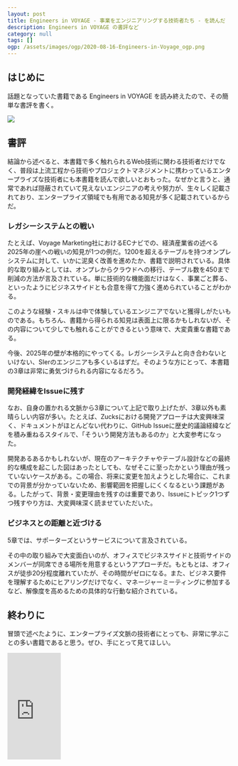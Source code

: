 ```yaml
---
layout: post
title: Engineers in VOYAGE - 事業をエンジニアリングする技術者たち - を読んだ
description: Engineers in VOYAGE の書評など
category: null
tags: []
ogp: /assets/images/ogp/2020-08-16-Engineers-in-Voyage_ogp.png
---
```


## はじめに

話題となっていた書籍である Engineers in VOYAGE を読み終えたので、その簡単な書評を書く。

<a target="_blank"  href="https://www.amazon.co.jp/gp/product/4908686092/ref=as_li_tl?ie=UTF8&camp=247&creative=1211&creativeASIN=4908686092&linkCode=as2&tag=iwashi86-22&linkId=6d2926918124ae5620ab70d67aa9e992"><img border="0" src="//ws-fe.amazon-adsystem.com/widgets/q?_encoding=UTF8&MarketPlace=JP&ASIN=4908686092&ServiceVersion=20070822&ID=AsinImage&WS=1&Format=_SL250_&tag=iwashi86-22" ></a><img src="//ir-jp.amazon-adsystem.com/e/ir?t=iwashi86-22&l=am2&o=9&a=4908686092" width="1" height="1" border="0" alt="" style="border:none !important; margin:0px !important;" />

## 書評

結論から述べると、本書籍で多く触れられるWeb技術に関わる技術者だけでなく、普段は上流工程から技術やプロジェクトマネジメントに携わっているエンタープライズな技術者にも本書籍を読んで欲しいとおもった。なぜかと言うと、通常であれば隠蔽されていて見えないエンジニアの考えや努力が、生々しく記載されており、エンタープライズ領域でも有用である知見が多く記載されているからだ。

### レガシーシステムとの戦い

たとえば、Voyage Marketing社におけるECナビでの、経済産業省の述べる2025年の崖への戦いの知見が1つの例だ。1200を超えるテーブルを持つオンプレシステムに対して、いかに泥臭く改善を進めたか、書籍で説明されている。具体的な取り組みとしては、オンプレからクラウドへの移行、テーブル数を450まで削減の方法が言及されている。単に技術的な機能面だけはなく、事業ごと葬る、といったようにビジネスサイドとも合意を得て力強く進められていることがわかる。

このような経験・スキルは中で体験しているエンジニアでないと獲得しがたいものである。もちろん、書籍から得られる知見は表面上に限るかもしれないが、その内容について少しでも触れることができるという意味で、大変貴重な書籍である。

今後、2025年の壁が本格的にやってくる。レガシーシステムと向き合わないといけない、SIerのエンジニアも多くいるはずだ。そのような方にとって、本書籍の3章は非常に勇気づけられる内容になるだろう。

### 開発経緯をIssueに残す

なお、自身の置かれる文脈から3章について上記で取り上げたが、3章以外も素晴らしい内容が多い。たとえば、Zucksにおける開発アプローチは大変興味深く、ドキュメントがほとんどない代わりに、GitHub Issueに歴史的議論経緯などを積み重ねるスタイルで、「そういう開発方法もあるのか」と大変参考になった。

開発あるあるかもしれないが、現在のアーキテクチャやテーブル設計などの最終的な構成を起こした図はあったとしても、なぜそこに至ったかという理由が残っていないケースがある。この場合、将来に変更を加えようとした場合に、これまでの背景が分かっていないため、影響範囲を把握しにくくなるという課題がある。したがって、背景・変更理由を残すのは重要であり、Issueにトピック1つずつ残すやり方は、大変興味深く読ませていただいた。

### ビジネスとの距離と近づける

5章では、サポーターズというサービスについて言及されている。

その中の取り組みで大変面白いのが、オフィスでビジネスサイドと技術サイドのメンバーが同席できる場所を用意するというアプローチだ。もともとは、オフィスが徒歩20分程度離れていたが、その時間がゼロになる。また、ビジネス要件を理解するためにヒアリングだけでなく、マネージャーミーティングに参加するなど、解像度を高めるための具体的な行動な紹介されている。

## 終わりに

冒頭で述べたように、エンタープライズ文脈の技術者にとっても、非常に学ぶことの多い書籍であると思う。ぜひ、手にとって見てほしい。

<iframe style="width:120px;height:240px;" marginwidth="0" marginheight="0" scrolling="no" frameborder="0" src="https://rcm-fe.amazon-adsystem.com/e/cm?ref=tf_til&t=iwashi86-22&m=amazon&o=9&p=8&l=as1&IS1=1&detail=1&asins=4908686092&linkId=8ff0c10751d6aa8ddecfe94ca9a6861d&bc1=ffffff&lt1=_top&fc1=333333&lc1=0066c0&bg1=ffffff&f=ifr">
</iframe>
